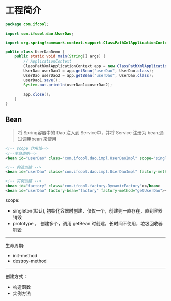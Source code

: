 # 工程简介

```java
package com.ifcool;

import com.ifcool.dao.UserDao;

import org.springframework.context.support.ClassPathXmlApplicationContext;

public class UserDaoDemo {
    public static void main(String[] args) {
        // ApplicationContext
        ClassPathXmlApplicationContext app = new ClassPathXmlApplicationContext("applicationContext.xml");
        UserDao userDao1 = app.getBean("userDao", UserDao.class);
        UserDao userDao2 = app.getBean("userDao", UserDao.class);
        userDao1.save();
        System.out.println(userDao1==userDao2);
        
        app.close();
    }
}

```

## Bean

> 将 Spring容器中的 Dao 注入到 Service中，并将 Service 注册为 bean.通过调用bean 来使用

```xml
<!-- scope 作用域-->
<!--生命周期-->
<bean id="userDao" class="com.ifcool.dao.impl.UserDaoImpl" scope="singleton" init-method="init" destroy-method="destroy"></bean>

<!-- 构造创建 -->
<bean id="userDao" class="com.ifcool.dao.impl.UserDaoImpl" factory-method="com.ifcool.factory.StaticFactory"></bean>

<!-- 实例创建 -->
<bean id="factory" class="com.ifcool.factory.DynamicFactory"></bean>
<bean id="userDao" factory-bean="factory" factory-method="getUserDao"></bean>
```
scope:
- singleton(默认), 初始化容器时创建，仅仅一个，创建则一直存在，直到容器销毁
- prototype ， 创建多个，调用 getBean 时创建，长时间不使用，垃圾回收器销毁

--- 

生命周期:
- init-method
- destroy-method

---

创建方式：
- 构造函数
- 实例方法


